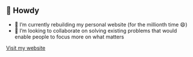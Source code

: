 ## 👋 Howdy
- 🔭 I’m currently rebuilding my personal website (for the millionth time 😄)
- 👯 I’m looking to collaborate on solving existing problems that would enable people to focus more on what matters

[Visit my website](https://yousseftharwat.com/)
